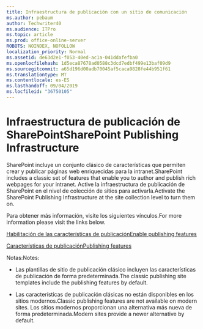 ```yaml
---
title: Infraestructura de publicación con un sitio de comunicación
ms.author: pebaum
author: Techwriter40
ms.audience: ITPro
ms.topic: article
ms.prod: office-online-server
ROBOTS: NOINDEX, NOFOLLOW
localization_priority: Normal
ms.assetid: de63d2e1-f053-40ed-ac1a-041ddafefba0
ms.openlocfilehash: 1d5eca87678ad0588c3dcd7edbf499e13baf09d9
ms.sourcegitcommit: a65d196d00adb70045af5caca9828fe44b951f61
ms.translationtype: MT
ms.contentlocale: es-ES
ms.lasthandoff: 09/04/2019
ms.locfileid: "36750105"
---
```

# <a name="sharepoint-publishing-infrastructure"></a><span data-ttu-id="7e6d3-102">Infraestructura de publicación de SharePoint</span><span class="sxs-lookup"><span data-stu-id="7e6d3-102">SharePoint Publishing Infrastructure</span></span>


<span data-ttu-id="7e6d3-103">SharePoint incluye un conjunto clásico de características que permiten crear y publicar páginas web enriquecidas para la intranet.</span><span class="sxs-lookup"><span data-stu-id="7e6d3-103">SharePoint includes a classic set of features that enable you to author and publish rich webpages for your intranet.</span></span> <span data-ttu-id="7e6d3-104">Active la infraestructura de publicación de SharePoint en el nivel de colección de sitios para activarla.</span><span class="sxs-lookup"><span data-stu-id="7e6d3-104">Activate the SharePoint Publishing Infrastructure at the site collection level to turn them on.</span></span>

<span data-ttu-id="7e6d3-105">Para obtener más información, visite los siguientes vínculos.</span><span class="sxs-lookup"><span data-stu-id="7e6d3-105">For more information please visit the links below.</span></span>

[<span data-ttu-id="7e6d3-106">Habilitación de las características de publicación</span><span class="sxs-lookup"><span data-stu-id="7e6d3-106">Enable publishing features</span></span>](https://support.office.com/article/Enable-publishing-features-479677A6-8B33-4AC7-907D-071C1C7E4518)

[<span data-ttu-id="7e6d3-107">Características de publicación</span><span class="sxs-lookup"><span data-stu-id="7e6d3-107">Publishing features</span></span>](https://support.office.com/article/Features-enabled-in-a-SharePoint-Online-publishing-site-3AB3810C-3C2C-4361-9D0E-0CBE666EA0B0?wt.mc_id=O365_Portal_MMaven#__toc336865553)

<span data-ttu-id="7e6d3-108">Notas:</span><span class="sxs-lookup"><span data-stu-id="7e6d3-108">Notes:</span></span>

- <span data-ttu-id="7e6d3-109">Las plantillas de sitio de publicación clásico incluyen las características de publicación de forma predeterminada.</span><span class="sxs-lookup"><span data-stu-id="7e6d3-109">The classic publishing site templates include the publishing features by default.</span></span>

- <span data-ttu-id="7e6d3-110">Las características de publicación clásicas no están disponibles en los sitios modernos.</span><span class="sxs-lookup"><span data-stu-id="7e6d3-110">Classic publishing features are not available on modern sites.</span></span> <span data-ttu-id="7e6d3-111">Los sitios modernos proporcionan una alternativa más nueva de forma predeterminada.</span><span class="sxs-lookup"><span data-stu-id="7e6d3-111">Modern sites provide a newer alternative by default.</span></span>

